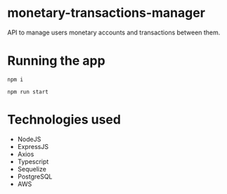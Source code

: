 # monetary-transactions-manager
API to manage users monetary accounts and transactions between them.

# Running the app
`npm i`

`npm run start`

# Technologies used
- NodeJS
- ExpressJS
- Axios
- Typescript
- Sequelize
- PostgreSQL
- AWS